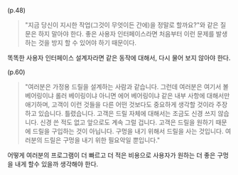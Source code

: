 (p.48)
> "지금 당신이 지시한 작업(그것이 무엇이든 간에)을 정말로 할까요?"와 같은 질문은 하지 말아야 한다. 좋은 사용자 인터페이스라면 처음부터 이런 문제를 발생하는 것을 방지 할 수 있어야 하기 때문이다.  

똑똑한 사용자 인터페이스 설계자라면 같은 동작에 대해서, 다시 물어 보지 않아야 한다. 


(p.60)
> "여러분은 가정용 드릴을 설계하는 사람과 같습니다. 
그런데 여러분은 여기서 볼 베어링이냐 롤러 베이링이냐 
아니면 에어 베어링이냐 같은 내부 사항에 대해서만 애기하며, 
고객이 이런 것들을 다른 어떤 것보다도 중요하게 생각할 것이라 주장하고 있습니다. 
틀렸습니다. 
고객은 드릴 자체에 대해서는 조금도 신경 쓰지 않습니다. 
신경 쓴 적도 없고 앞으로도 계속 그럴 겁니다. 
고객은 드릴을 원하기 때문에 드릴을 구입하는 것이 아닙니다. 
구멍을 내기 위해서 드릴을 사는 것입니다. 
여러분의 드릴은 구멍을 내기 위한 필요악일 뿐입니다." 

어떻게 여러분의 프로그램이 더 빠르고 더 적은 비용으로 사용자가 원하는 더 좋은 구멍을 내게 할수 있을까 생각해야 한다. 

